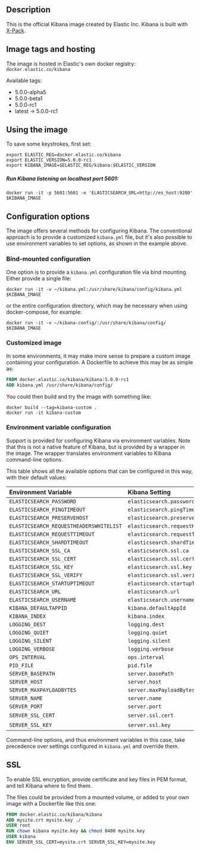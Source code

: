 ## Description

This is the official Kibana image created by Elastic Inc.
Kibana is built with [X-Pack](https://www.elastic.co/guide/en/x-pack/current/index.html).

## Image tags and hosting

The image is hosted in Elastic's own docker registry: `docker.elastic.co/kibana`

Available tags:

- 5.0.0-alpha5
- 5.0.0-beta1
- 5.0.0-rc1
- latest -> 5.0.0-rc1

## Using the image

To save some keystrokes, first set:

``` shell
export ELASTIC_REG=docker.elastic.co/kibana
export ELASTIC_VERSION=5.0.0-rc1
export KIBANA_IMAGE=$ELASTIC_REG/kibana:$ELASTIC_VERSION
```

##### Run Kibana listening on localhost port 5601:

``` shell
docker run -it -p 5601:5601 -e 'ELASTICSEARCH_URL=http://es_host:9200' $KIBANA_IMAGE
```

## Configuration options

The image offers several methods for configuring Kibana. The conventional
approach is to provide a customized `kibana.yml` file, but it's also possible
to use environment variables to set options, as shown in the example above.

### Bind-mounted configuration

One option is to provide a `kibana.yml` configuration file via bind mounting.
Either provide a single file:

``` shell
docker run -it -v ~/kibana.yml:/usr/share/kibana/config/kibana.yml $KIBANA_IMAGE
```

or the entire configuration directory, which may be necessary when
using docker-compose, for example:

``` shell
docker run -it -v ~/kibana-config/:/usr/share/kibana/config/ $KIBANA_IMAGE
```

### Customized image

In some environments, it may make more sense to prepare a custom image
containing your configuration. A Dockerfile to achieve this may be as simple
as:

``` dockerfile
FROM docker.elastic.co/kibana/kibana:5.0.0-rc1
ADD kibana.yml /usr/share/kibana/config/
```

You could then build and try the image with something like:

``` shell
docker build --tag=kibana-custom .
docker run -it kibana-custom
```

### Environment variable configuration

Support is provided for configuring Kibana via environment variables. Note
that this is not a native feature of Kibana, but is provided by a wrapper in
the image. The wrapper translates environment variables to Kibana command-line
options.

This table shows all the available options that can be configured in this way,
with their default values:

<!--- Generate this table with ./bin/kibana-conf-to-dockerfile kibana.yml -->
| Environment Variable                    | Kibana Setting                          | Default Value               |
| :-------------------                    | :-------------                          | :------------               |
| `ELASTICSEARCH_PASSWORD`                | `elasticsearch.password`                | `changeme`                  |
| `ELASTICSEARCH_PINGTIMEOUT`             | `elasticsearch.pingTimeout`             | `1500`                      |
| `ELASTICSEARCH_PRESERVEHOST`            | `elasticsearch.preserveHost`            | `True`                      |
| `ELASTICSEARCH_REQUESTHEADERSWHITELIST` | `elasticsearch.requestHeadersWhitelist` | `Authorization`             |
| `ELASTICSEARCH_REQUESTTIMEOUT`          | `elasticsearch.requestTimeout`          | `30000`                     |
| `ELASTICSEARCH_SHARDTIMEOUT`            | `elasticsearch.shardTimeout`            | `0`                         |
| `ELASTICSEARCH_SSL_CA`                  | `elasticsearch.ssl.ca`                  | `/path/to/your/CA.pem`      |
| `ELASTICSEARCH_SSL_CERT`                | `elasticsearch.ssl.cert`                | `/path/to/your/client.crt`  |
| `ELASTICSEARCH_SSL_KEY`                 | `elasticsearch.ssl.key`                 | `/path/to/your/client.key`  |
| `ELASTICSEARCH_SSL_VERIFY`              | `elasticsearch.ssl.verify`              | `True`                      |
| `ELASTICSEARCH_STARTUPTIMEOUT`          | `elasticsearch.startupTimeout`          | `5000`                      |
| `ELASTICSEARCH_URL`                     | `elasticsearch.url`                     | `http://elasticsearch:9200` |
| `ELASTICSEARCH_USERNAME`                | `elasticsearch.username`                | `elastic`                   |
| `KIBANA_DEFAULTAPPID`                   | `kibana.defaultAppId`                   | `discover`                  |
| `KIBANA_INDEX`                          | `kibana.index`                          | `.kibana`                   |
| `LOGGING_DEST`                          | `logging.dest`                          | `stdout`                    |
| `LOGGING_QUIET`                         | `logging.quiet`                         | `False`                     |
| `LOGGING_SILENT`                        | `logging.silent`                        | `False`                     |
| `LOGGING_VERBOSE`                       | `logging.verbose`                       | `False`                     |
| `OPS_INTERVAL`                          | `ops.interval`                          | `5000`                      |
| `PID_FILE`                              | `pid.file`                              | `/var/run/kibana.pid`       |
| `SERVER_BASEPATH`                       | `server.basePath`                       | `""`                        |
| `SERVER_HOST`                           | `server.host`                           | `0.0.0.0`                   |
| `SERVER_MAXPAYLOADBYTES`                | `server.maxPayloadBytes`                | `1048576`                   |
| `SERVER_NAME`                           | `server.name`                           | `kibana`                    |
| `SERVER_PORT`                           | `server.port`                           | `5601`                      |
| `SERVER_SSL_CERT`                       | `server.ssl.cert`                       | _Null_                      |
| `SERVER_SSL_KEY`                        | `server.ssl.key`                        | _Null_                      |

Command-line options, and thus environment variables in this case, take
precedence over settings configured in `kibana.yml` and override them.

## SSL
To enable SSL encryption, provide certificate and key files in PEM
format, and tell Kibana where to find them.

The files could be provided from a mounted volume, or added to your own image
with a Dockerfile like this one:

``` dockerfile
FROM docker.elastic.co/kibana/kibana
ADD mysite.crt mysite.key ./
USER root
RUN chown kibana mysite.key && chmod 0400 mysite.key
USER kibana
ENV SERVER_SSL_CERT=mysite.crt SERVER_SSL_KEY=mysite.key
```
